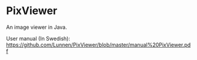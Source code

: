 # PixViewer
An image viewer in Java.

User manual (In Swedish):
https://github.com/Lunnen/PixViewer/blob/master/manual%20PixViewer.pdf


